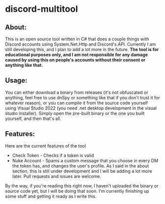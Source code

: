 # discord-multitool

## About:
This is an open source tool written in C# that does a couple things with Discord accounts using System.Net.Http and Discord's API. Currently I am still developing this, and I plan to add a lot more in the future.
**The tool is for educational purposes only, and I am not responsible for any damage caused by using this on people's accounts without their consent or anything like that.**

## Usage:
You can either download a binary from releases (it's not obfuscated or anything, feel free to use dnSpy or something like that if you don't trust it for whatever reason), or you can compile it from the source code yourself using Visual Studio 2022 (you need .net desktop development in the visual studio installer). Simply open the pre-built binary or the one you built yourself, and then that's all.

## Features:
Here are the current features of the tool
- Check Token - Checks if a token is valid
- Nuke Account - Spams a custom message that you choose in every DM the token has, and changes the user's profile.
As I said in the about section, this is still under development and I will be adding a lot more later. Pull requests and issues are welcome.



By the way, if you're reading this right now, I haven't uploaded the binary or source code yet, but I will be doing that soon. I'm currently finishing up some stuff and getting it ready as I write this.
